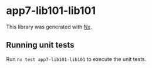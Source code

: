 # app7-lib101-lib101

This library was generated with [Nx](https://nx.dev).

## Running unit tests

Run `nx test app7-lib101-lib101` to execute the unit tests.
